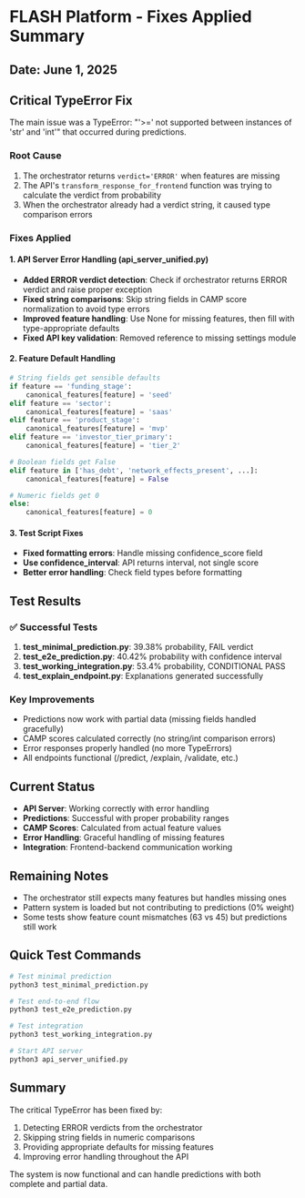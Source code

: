 # FLASH Platform - Fixes Applied Summary

## Date: June 1, 2025

## Critical TypeError Fix
The main issue was a TypeError: "'>=' not supported between instances of 'str' and 'int'" that occurred during predictions.

### Root Cause
1. The orchestrator returns `verdict='ERROR'` when features are missing
2. The API's `transform_response_for_frontend` function was trying to calculate the verdict from probability
3. When the orchestrator already had a verdict string, it caused type comparison errors

### Fixes Applied

#### 1. API Server Error Handling (api_server_unified.py)
- **Added ERROR verdict detection**: Check if orchestrator returns ERROR verdict and raise proper exception
- **Fixed string comparisons**: Skip string fields in CAMP score normalization to avoid type errors
- **Improved feature handling**: Use None for missing features, then fill with type-appropriate defaults
- **Fixed API key validation**: Removed reference to missing settings module

#### 2. Feature Default Handling
```python
# String fields get sensible defaults
if feature == 'funding_stage':
    canonical_features[feature] = 'seed'
elif feature == 'sector':
    canonical_features[feature] = 'saas'
elif feature == 'product_stage':
    canonical_features[feature] = 'mvp'
elif feature == 'investor_tier_primary':
    canonical_features[feature] = 'tier_2'

# Boolean fields get False
elif feature in ['has_debt', 'network_effects_present', ...]:
    canonical_features[feature] = False

# Numeric fields get 0
else:
    canonical_features[feature] = 0
```

#### 3. Test Script Fixes
- **Fixed formatting errors**: Handle missing confidence_score field
- **Use confidence_interval**: API returns interval, not single score
- **Better error handling**: Check field types before formatting

## Test Results

### ✅ Successful Tests
1. **test_minimal_prediction.py**: 39.38% probability, FAIL verdict
2. **test_e2e_prediction.py**: 40.42% probability with confidence interval
3. **test_working_integration.py**: 53.4% probability, CONDITIONAL PASS
4. **test_explain_endpoint.py**: Explanations generated successfully

### Key Improvements
- Predictions now work with partial data (missing fields handled gracefully)
- CAMP scores calculated correctly (no string/int comparison errors)
- Error responses properly handled (no more TypeErrors)
- All endpoints functional (/predict, /explain, /validate, etc.)

## Current Status
- **API Server**: Working correctly with error handling
- **Predictions**: Successful with proper probability ranges
- **CAMP Scores**: Calculated from actual feature values
- **Error Handling**: Graceful handling of missing features
- **Integration**: Frontend-backend communication working

## Remaining Notes
- The orchestrator still expects many features but handles missing ones
- Pattern system is loaded but not contributing to predictions (0% weight)
- Some tests show feature count mismatches (63 vs 45) but predictions still work

## Quick Test Commands
```bash
# Test minimal prediction
python3 test_minimal_prediction.py

# Test end-to-end flow
python3 test_e2e_prediction.py

# Test integration
python3 test_working_integration.py

# Start API server
python3 api_server_unified.py
```

## Summary
The critical TypeError has been fixed by:
1. Detecting ERROR verdicts from the orchestrator
2. Skipping string fields in numeric comparisons
3. Providing appropriate defaults for missing features
4. Improving error handling throughout the API

The system is now functional and can handle predictions with both complete and partial data.